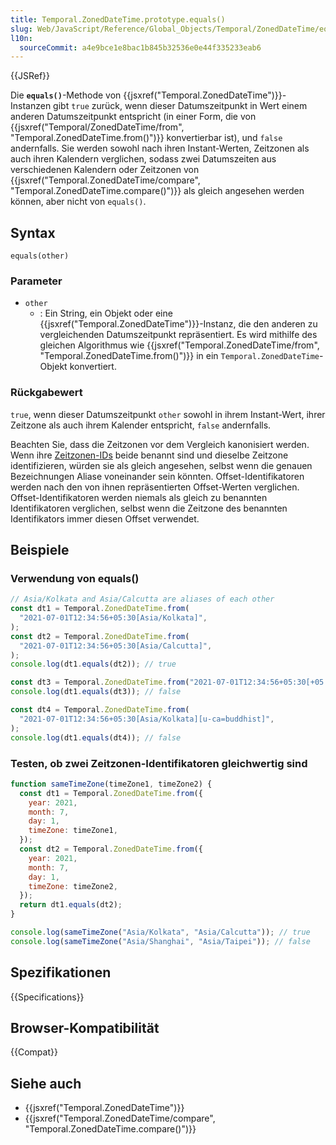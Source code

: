 ```yaml
---
title: Temporal.ZonedDateTime.prototype.equals()
slug: Web/JavaScript/Reference/Global_Objects/Temporal/ZonedDateTime/equals
l10n:
  sourceCommit: a4e9bce1e8bac1b845b32536e0e44f335233eab6
---
```


{{JSRef}}

Die **`equals()`**-Methode von {{jsxref("Temporal.ZonedDateTime")}}-Instanzen gibt `true` zurück, wenn dieser Datumszeitpunkt in Wert einem anderen Datumszeitpunkt entspricht (in einer Form, die von {{jsxref("Temporal/ZonedDateTime/from", "Temporal.ZonedDateTime.from()")}} konvertierbar ist), und `false` andernfalls. Sie werden sowohl nach ihren Instant-Werten, Zeitzonen als auch ihren Kalendern verglichen, sodass zwei Datumszeiten aus verschiedenen Kalendern oder Zeitzonen von {{jsxref("Temporal.ZonedDateTime/compare", "Temporal.ZonedDateTime.compare()")}} als gleich angesehen werden können, aber nicht von `equals()`.

## Syntax

```js-nolint
equals(other)
```

### Parameter

- `other`
  - : Ein String, ein Objekt oder eine {{jsxref("Temporal.ZonedDateTime")}}-Instanz, die den anderen zu vergleichenden Datumszeitpunkt repräsentiert. Es wird mithilfe des gleichen Algorithmus wie {{jsxref("Temporal.ZonedDateTime/from", "Temporal.ZonedDateTime.from()")}} in ein `Temporal.ZonedDateTime`-Objekt konvertiert.

### Rückgabewert

`true`, wenn dieser Datumszeitpunkt `other` sowohl in ihrem Instant-Wert, ihrer Zeitzone als auch ihrem Kalender entspricht, `false` andernfalls.

Beachten Sie, dass die Zeitzonen vor dem Vergleich kanonisiert werden. Wenn ihre [Zeitzonen-IDs](/de/docs/Web/JavaScript/Reference/Global_Objects/Temporal/ZonedDateTime#time_zones_and_offsets) beide benannt sind und dieselbe Zeitzone identifizieren, würden sie als gleich angesehen, selbst wenn die genauen Bezeichnungen Aliase voneinander sein könnten. Offset-Identifikatoren werden nach den von ihnen repräsentierten Offset-Werten verglichen. Offset-Identifikatoren werden niemals als gleich zu benannten Identifikatoren verglichen, selbst wenn die Zeitzone des benannten Identifikators immer diesen Offset verwendet.

## Beispiele

### Verwendung von equals()

```js
// Asia/Kolkata and Asia/Calcutta are aliases of each other
const dt1 = Temporal.ZonedDateTime.from(
  "2021-07-01T12:34:56+05:30[Asia/Kolkata]",
);
const dt2 = Temporal.ZonedDateTime.from(
  "2021-07-01T12:34:56+05:30[Asia/Calcutta]",
);
console.log(dt1.equals(dt2)); // true

const dt3 = Temporal.ZonedDateTime.from("2021-07-01T12:34:56+05:30[+05:30]");
console.log(dt1.equals(dt3)); // false

const dt4 = Temporal.ZonedDateTime.from(
  "2021-07-01T12:34:56+05:30[Asia/Kolkata][u-ca=buddhist]",
);
console.log(dt1.equals(dt4)); // false
```

### Testen, ob zwei Zeitzonen-Identifikatoren gleichwertig sind

```js
function sameTimeZone(timeZone1, timeZone2) {
  const dt1 = Temporal.ZonedDateTime.from({
    year: 2021,
    month: 7,
    day: 1,
    timeZone: timeZone1,
  });
  const dt2 = Temporal.ZonedDateTime.from({
    year: 2021,
    month: 7,
    day: 1,
    timeZone: timeZone2,
  });
  return dt1.equals(dt2);
}

console.log(sameTimeZone("Asia/Kolkata", "Asia/Calcutta")); // true
console.log(sameTimeZone("Asia/Shanghai", "Asia/Taipei")); // false
```

## Spezifikationen

{{Specifications}}

## Browser-Kompatibilität

{{Compat}}

## Siehe auch

- {{jsxref("Temporal.ZonedDateTime")}}
- {{jsxref("Temporal.ZonedDateTime/compare", "Temporal.ZonedDateTime.compare()")}}
